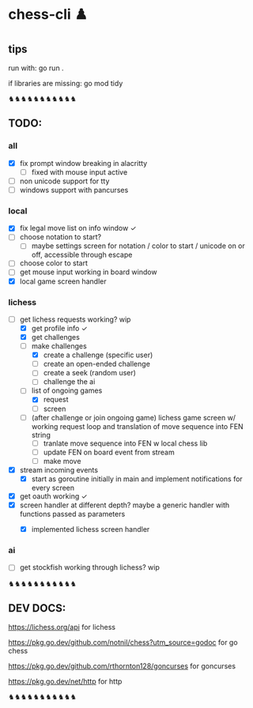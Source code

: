 # chess-cli ♟️

## tips

run with: go run .

if libraries are missing: go mod tidy

♞♞♞♞♞♞♞♞♞♞♞

## TODO:


### all
- [x] fix prompt window breaking in alacritty
  - [ ] fixed with mouse input active
- [ ] non unicode support for tty
- [ ] windows support with pancurses

### local
- [x] fix legal move list on info window ✓
- [ ] choose notation to start?
  - [ ] maybe settings screen for notation / color to start / unicode on or off, accessible through escape
- [ ] choose color to start
- [ ] get mouse input working in board window
- [x] local game screen handler

### lichess
- [ ] get lichess requests working? wip
  - [x] get profile info ✓
  - [x] get challenges
  - [ ] make challenges
    - [x] create a challenge (specific user)
    - [ ] create an open-ended challenge
    - [ ] create a seek (random user)
    - [ ] challenge the ai
  - [ ] list of ongoing games
    - [x] request
    - [ ] screen
  - [ ] (after challenge or join ongoing game) lichess game screen w/ working request loop and translation of move sequence into FEN string
    - [ ] tranlate move sequence into FEN w local chess lib
    - [ ] update FEN on board event from stream
    - [ ] make move
 - [x] stream incoming events
   - [x] start as goroutine initially in main and implement notifications for every screen
- [x] get oauth working ✓
- [x] screen handler at different depth? maybe a generic handler with functions passed as parameters
  - [x] implemented lichess screen handler


### ai
- [ ] get stockfish working through lichess? wip



♞♞♞♞♞♞♞♞♞♞♞

## DEV DOCS:

https://lichess.org/api for lichess

https://pkg.go.dev/github.com/notnil/chess?utm_source=godoc for go chess

https://pkg.go.dev/github.com/rthornton128/goncurses for goncurses

https://pkg.go.dev/net/http for http

♞♞♞♞♞♞♞♞♞♞♞
